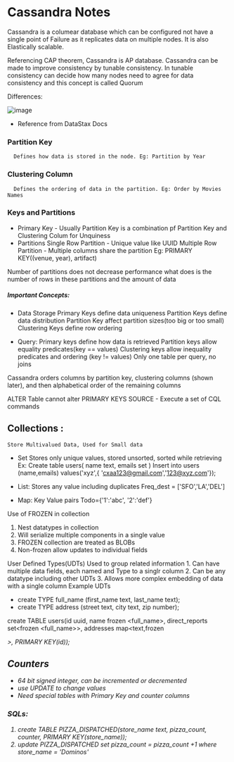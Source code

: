 # Cassandra Notes

Cassandra is a columear database which can be configured not have a single point of Failure as it replicates data on multiple nodes. 
It is also Elastically scalable.

Referencing CAP theorem, Cassandra is AP database. Cassandra can be made to improve consistency by tunable consistency. 
In tunable consistency can decide how many nodes need to agree for data consistency and this concept is called Quorum
 
Differences:

![image](https://user-images.githubusercontent.com/3052872/180290819-66b0d2ac-ef18-4c01-82fd-f9aac9ed9bb8.png)
 

* Reference from DataStax Docs
 
### Partition Key 
      Defines how data is stored in the node. Eg: Partition by Year
### Clustering Column 
      Defines the ordering of data in the partition. Eg: Order by Movies Names
### Keys and Partitions
- Primary Key - Usually Partition Key is a combination pf Partition Key and Clustering Colum for Unquiness
- Partitions 
     Single Row Partition - Unique value like UUID
     Multiple Row Partition - Multiple columns share the partition Eg: PRIMARY KEY((venue, year), artifact)
 
Number of partitions does not decrease performance what does is the number of rows in these partitions and the amount of data
 
##### Important Concepts:
   - Data Storage
        Primary Keys define data uniqueness
        Partition Keys define data distribution
        Partition Key affect partition sizes(too big or too small)
        Clustering Keys define row ordering
 
   - Query:
        Primary keys define how data is retrieved
        Partition keys allow equality predicates(key == values)
        Clustering keys allow inequality predicates and ordering (key != values)
        Only one table per query, no joins
 
 
Cassandra orders columns by partition key, clustering columns (shown later), and then alphabetical order of the remaining columns
 
ALTER Table cannot alter PRIMARY KEYS
SOURCE - Execute a set of CQL commands
 
 
## Collections :
    Store Multivalued Data, Used for Small data
 
- Set 
    Stores only unique values, stored unsorted, sorted while retrieving 
Ex: 
     Create table users(
              name text,
        emails set<text> )
Insert into users (name,emails) values('xyz',{ 'cxaa123@gmail.com','123@xyz.com'});
 
- List: 
   Stores any value including duplicates
      Freq_dest = ['SFO','LA','DEL']

- Map: Key Value pairs
       Todo={'1':'abc', '2':'def'}
 
Use of FROZEN in collection
  1. Nest datatypes in collection
  2. Will serialize multiple components in a single value
  3. FROZEN collection are treated as BLOBs
  4. Non-frozen allow updates to individual fields
 
User Defined Types(UDTs)
  Used to group related information
      1. Can have multiple data fields, each named and Type to a singlr column
      2. Can be any datatype including other UDTs
      3. Allows more complex embedding of data with a single column
 Example UDTs
 - create TYPE full_name (first_name text, last_name text);
 - create TYPE address (street text, city text, zip number);

 create TABLE users(id uuid, name frozen <full_name>, direct_reports set<frozen <full_name>>, addresses map<text,frozen <address> >,
                    PRIMARY KEY(id)); 
 
 ## Counters
 - 64 bit signed integer, can be incremented or decremented
 - use UPDATE to change values
 - Need special tables with Primary Key and counter columns
 
### SQLs: 
1. create TABLE PIZZA_DISPATCHED(store_name text, pizza_count, counter, PRIMARY KEY(store_name));
2. update PIZZA_DISPATCHED set pizza_count = pizza_count +1 where store_name = 'Dominos'
 
